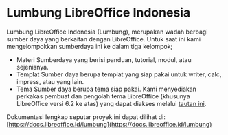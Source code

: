 # Lumbung LibreOffice Indonesia

Lumbung LibreOffice Indonesia (Lumbung), merupakan wadah berbagi sumber daya yang berkaitan dengan LibreOffice. Untuk saat ini kami mengelompokkan sumberdaya ini ke dalam tiga kelompok;
- Materi
Sumberdaya yang berisi panduan, tutorial, modul, atau sejenisnya.
- Templat
Sumber daya berupa templat yang siap pakai untuk writer, calc, impress, atau yang lain.
- Tema
Sumber daya berupa tema siap pakai. Kami menyediakan perkakas pembuat dan pengolah tema LibreOffice (khusunya LibreOffice versi 6.2 ke atas) yang dapat diakses melalui [tautan ini](https://github.com/raniaamina/libreoffice-theme).

Dokumentasi lengkap seputar proyek ini dapat dilihat di: [https://docs.libreoffice.id/lumbung](https://docs.libreoffice.id/lumbung)
